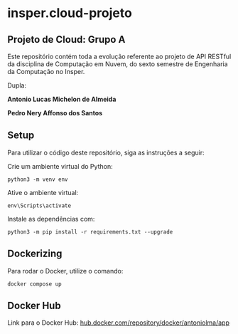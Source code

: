 # insper.cloud-projeto

## Projeto de Cloud: Grupo A

Este repositório contém toda a evolução referente ao projeto de API RESTful da disciplina de Computação em Nuvem, do sexto semestre de Engenharia da Computação no Insper.

Dupla: 

**Antonio Lucas Michelon de Almeida**

**Pedro Nery Affonso dos Santos**

## Setup

Para utilizar o código deste repositório, siga as instruções a seguir:

Crie um ambiente virtual do Python:

``` shell
python3 -m venv env
```

Ative o ambiente virtual:

``` shell
env\Scripts\activate
```

Instale as dependências com:

``` shell
python3 -m pip install -r requirements.txt --upgrade
```

## Dockerizing

Para rodar o Docker, utilize o comando:

``` shell
docker compose up
```

## Docker Hub

Link para o Docker Hub: <a href="https://hub.docker.com/repository/docker/antoniolma/app/general">hub.docker.com/repository/docker/antoniolma/app<a>